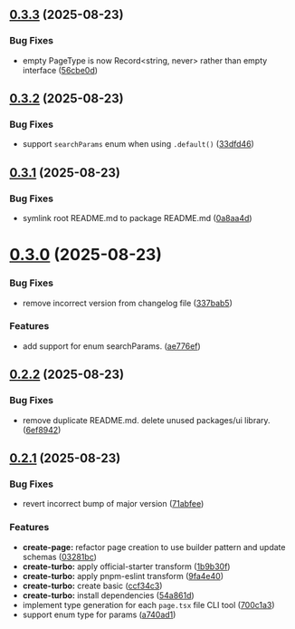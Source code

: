 ## [0.3.3](https://github.com/ZilvinasAbr/next-typesafe/compare/v0.3.2...v0.3.3) (2025-08-23)

### Bug Fixes

- empty PageType is now Record<string, never> rather than empty interface ([56cbe0d](https://github.com/ZilvinasAbr/next-typesafe/commit/56cbe0dec441438f92f83481dad1d89a2ed8223a))

## [0.3.2](https://github.com/ZilvinasAbr/next-typesafe/compare/v0.3.1...v0.3.2) (2025-08-23)

### Bug Fixes

- support `searchParams` enum when using `.default()` ([33dfd46](https://github.com/ZilvinasAbr/next-typesafe/commit/33dfd46d74b3c4c8b1ffc9b28ee560ea4e74df04))

## [0.3.1](https://github.com/ZilvinasAbr/next-typesafe/compare/v0.3.0...v0.3.1) (2025-08-23)

### Bug Fixes

- symlink root README.md to package README.md ([0a8aa4d](https://github.com/ZilvinasAbr/next-typesafe/commit/0a8aa4df9bf4a4e6a4580f5c9445d3c477ac7e58))

# [0.3.0](https://github.com/ZilvinasAbr/next-typesafe/compare/v0.2.2...v0.3.0) (2025-08-23)

### Bug Fixes

- remove incorrect version from changelog file ([337bab5](https://github.com/ZilvinasAbr/next-typesafe/commit/337bab53dfcd907af374f4bc7abc1060984a85d3))

### Features

- add support for enum searchParams. ([ae776ef](https://github.com/ZilvinasAbr/next-typesafe/commit/ae776ef79e1345c9a743c89bebd7dd7bb7ea9247))

## [0.2.2](https://github.com/ZilvinasAbr/next-typesafe/compare/v0.2.1...v0.2.2) (2025-08-23)

### Bug Fixes

- remove duplicate README.md. delete unused packages/ui library. ([6ef8942](https://github.com/ZilvinasAbr/next-typesafe/commit/6ef89429813b918dc4412fad26b52c327a8af23b))

## [0.2.1](https://github.com/ZilvinasAbr/next-typesafe/compare/v0.2.0...v0.2.1) (2025-08-23)

### Bug Fixes

- revert incorrect bump of major version ([71abfee](https://github.com/ZilvinasAbr/next-typesafe/commit/71abfee4a084c41427634c19eb0a74ccfc0c202d))

### Features

- **create-page:** refactor page creation to use builder pattern and update schemas ([03281bc](https://github.com/ZilvinasAbr/next-typesafe/commit/03281bc2919dc047ddd8338429fd4be83bdad62f))
- **create-turbo:** apply official-starter transform ([1b9b30f](https://github.com/ZilvinasAbr/next-typesafe/commit/1b9b30fb177a576e8ca69a59fb8ba2f351389656))
- **create-turbo:** apply pnpm-eslint transform ([9fa4e40](https://github.com/ZilvinasAbr/next-typesafe/commit/9fa4e4040e0c30f539196ea5c29c9eb258880995))
- **create-turbo:** create basic ([ccf34c3](https://github.com/ZilvinasAbr/next-typesafe/commit/ccf34c3a87d4d428202fd02264ebd3ed82765d2e))
- **create-turbo:** install dependencies ([54a861d](https://github.com/ZilvinasAbr/next-typesafe/commit/54a861d484560f3943860e29f8f7dad6fbe9d8c8))
- implement type generation for each `page.tsx` file CLI tool ([700c1a3](https://github.com/ZilvinasAbr/next-typesafe/commit/700c1a396c67bedbdadf250baae24ea35e5c0e02))
- support enum type for params ([a740ad1](https://github.com/ZilvinasAbr/next-typesafe/commit/a740ad1744763259ca6d68b4febfe5dd5c0da772))
